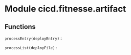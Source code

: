 Module cicd.fitnesse.artifact
=============================

Functions
---------

    
`processEntry(deployEntry)`
:   

    
`processList(deployFile)`
: